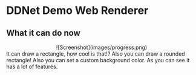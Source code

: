 # DDNet Demo Web Renderer

## What it can do now
<div align="center">
![Screenshot](images/progress.png)
</div>
It can draw a rectangle, how cool is that!? Also you can draw a rounded rectangle!
Also you can set a custom background color. As you can see it has a lot of features.
